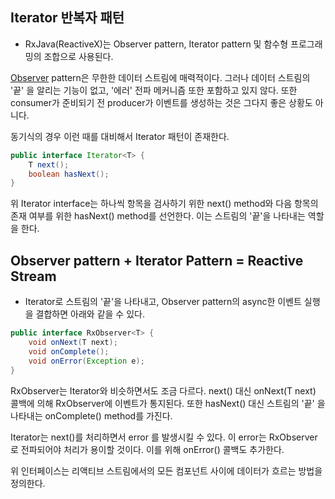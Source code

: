 ## Iterator 반복자 패턴
- RxJava(ReactiveX)는 Observer pattern, Iterator pattern 및 함수형 프로그래밍의 조합으로 사용된다.

[Observer](#https://github.com/phantasmicmeans/develop-study/blob/master/reactive/observer.md) pattern은 무한한 데이터 스트림에 매력적이다. 
그러나 데이터 스트림의 '끝' 을 알리는 기능이 없고, '에러' 전파 메커니즘 또한 포함하고 있지 않다. 또한 consumer가 준비되기 전 producer가 이벤트를 생성하는 것은 그다지 좋은 상황도 아니다. 

동기식의 경우 이런 때를 대비해서 Iterator 패턴이 존재한다. 

```java
public interface Iterator<T> {
    T next();
    boolean hasNext();
}
```

위 Iterator interface는 하나씩 항목을 검사하기 위한 next() method와 다음 항목의 존재 여부를 위한 hasNext() method를 선언한다. 
이는 스트림의 '끝'을 나타내는 역할을 한다.

## Observer pattern + Iterator Pattern = Reactive Stream

- Iterator로 스트림의 '끝'을 나타내고, Observer pattern의 async한 이벤트 실행을 결합하면 아래와 같을 수 있다.

```java
public interface RxObserver<T> {
    void onNext(T next);
    void onComplete();
    void onError(Exception e);
}
``` 

RxObserver는 Iterator와 비슷하면서도 조금 다르다. next() 대신 onNext(T next) 콜백에 의해 RxObserver에 이벤트가 통지된다. 
또한 hasNext() 대신 스트림의 '끝' 을 나타내는 onComplete() method를 가진다.

Iterator는 next()를 처리하면서 error 를 발생시킬 수 있다. 이 error는 RxObserver로 전파되어야 처리가 용이할 것이다.
이를 위해 onError() 콜백도 추가한다.

위 인터페이스는 리액티브 스트림에서의 모든 컴포넌트 사이에 데이터가 흐르는 방법을 정의한다. 
